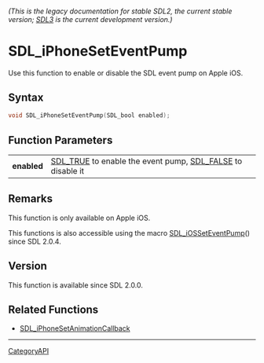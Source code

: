 ###### (This is the legacy documentation for stable SDL2, the current stable version; [SDL3](https://wiki.libsdl.org/SDL3/) is the current development version.)
# SDL_iPhoneSetEventPump

Use this function to enable or disable the SDL event pump on Apple iOS.

## Syntax

```c
void SDL_iPhoneSetEventPump(SDL_bool enabled);

```

## Function Parameters

|                 |                                                                                     |
| --------------- | ----------------------------------------------------------------------------------- |
| **enabled**     | [SDL_TRUE](SDL_TRUE.md) to enable the event pump, [SDL_FALSE](SDL_FALSE.md) to disable it |

## Remarks

This function is only available on Apple iOS.

This functions is also accessible using the macro
[SDL_iOSSetEventPump](SDL_iOSSetEventPump.md)() since SDL 2.0.4.

## Version

This function is available since SDL 2.0.0.

## Related Functions

* [SDL_iPhoneSetAnimationCallback](SDL_iPhoneSetAnimationCallback.md)

----
[CategoryAPI](CategoryAPI.md)
